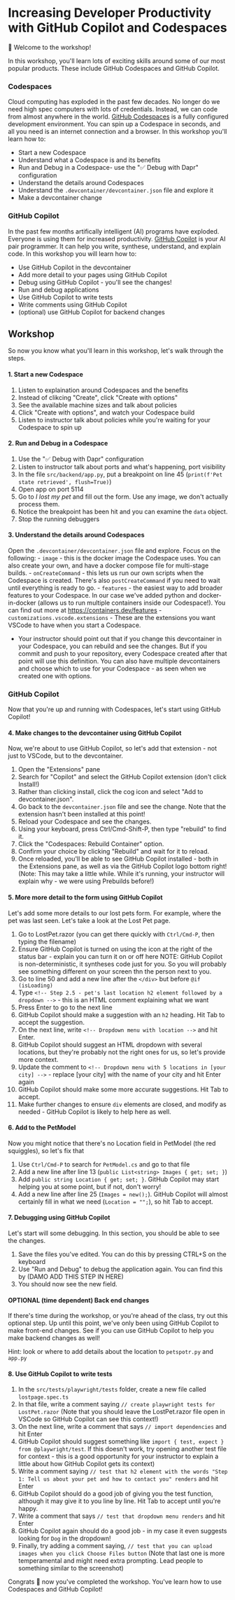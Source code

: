 # Increasing Developer Productivity with GitHub Copilot and Codespaces

👋 Welcome to the workshop!

In this workshop, you'll learn lots of exciting skills around some of our most popular products. These include GitHub Codespaces and GitHub Copilot.

### Codespaces

Cloud computing has exploded in the past few decades. No longer do we need high spec computers with lots of credentials. Instead, we can code from almost anywhere in the world. [GitHub Codespaces](https://github.com/features/codespaces) is a fully configured development environment. You can spin up a Codespace in seconds, and all you need is an internet connection and a browser. In this workshop you'll learn how to:

- Start a new Codespace
- Understand what a Codespace is and its benefits
- Run and Debug in a Codespace- use the "✅ Debug with Dapr" configuration
- Understand the details around Codespaces
- Understand the `.devcontainer/devcontainer.json` file and explore it
- Make a devcontainer change

### GitHub Copilot

In the past few months artifically intelligent (AI) programs have exploded. Everyone is using them for increased productivity. [GitHub Copilot](https://github.com/features/copilot) is your AI pair programmer. It can help you write, synthese, understand, and explain code. In this workshop you will learn how to:

- Use GitHub Copilot in the devcontainer
- Add more detail to your pages using GitHub Copilot 
- Debug using GitHub Copilot - you'll see the changes!
- Run and debug applications
- Use GitHub Copilot to write tests
- Write comments using GitHub Copilot
- (optional) use GitHub Copilot for backend changes

## Workshop

So now you know what you'll learn in this workshop, let's walk through the steps.

#### 1. Start a new Codespace

1. Listen to explaination around Codespaces and the benefits
2. Instead of clikcing "Create", click "Create with options"
3. See the available machine sizes and talk about policies
4. Click "Create with options", and watch your Codespace build
5. Listen to instructor talk about policies while you're waiting for your Codespace to spin up

#### 2. Run and Debug in a Codespace

1. Use the "✅ Debug with Dapr" configuration
2. Listen to instructor talk about ports and what's happening, port visibility
3. In the file `src/backend/app.py`, put a breakpoint on line 45 (`print(f'Pet state retrieved', flush=True)`)
4. Open app on port 5114
5. Go to *I lost my pet* and fill out the form. Use any image, we don't actually process them.
6. Notice the breakpoint has been hit and you can examine the `data` object.
7. Stop the running debuggers

#### 3. Understand the details around Codespaces

Open the `.devcontainer/devcontainer.json` file and explore. Focus on the following:
    - `image` - this is the docker image the Codespace uses. You can also create your own, and have a docker compose file for multi-stage builds.
    - `onCreateCommand` - this lets us run our own scripts when the Codespace is created. There's also `postCreateCommand` if you need to wait until everything is ready to go.
    - `features` - the easiest way to add broader features to your Codespace. In our case we've added python and docker-in-docker (allows us to run multiple containers inside our Codespace!). You can find out more at https://containers.dev/features
    - `customizations.vscode.extensions` - These are the extensions you want VSCode to have when you start a Codespace.
  - Your instructor should point out that if you change this devcontainer in your Codespace, you can rebuild and see the changes. But if you commit and push to your repository, every Codespace created after that point will use this definition. You can also have multiple devcontainers and choose which to use for your Codespace - as seen when we created one with options.

### GitHub Copilot

Now that you're up and running with Codespaces, let's start using GitHub Copilot!

#### 4. Make changes to the devcontainer using GitHub Copilot

Now, we're about to use GitHub Copilot, so let's add that extension - not just to VSCode, but to the devcontainer.

1. Open the "Extensions" pane
2. Search for "Copilot" and select the GitHub Copilot extension (don't click Install!)
3. Rather than clicking install, click the cog icon and select "Add to devcontainer.json".
4. Go back to the `devcontainer.json` file and see the change. Note that the extension hasn't been installed at this point!
5. Reload your Codespace and see the changes.
6. Using your keyboard, press Ctrl/Cmd-Shift-P, then type "rebuild" to find it.
7. Click the "Codespaces: Rebuild Container" option.
8. Confirm your choice by clicking "Rebuild" and wait for it to reload.
9. Once reloaded, you'll be able to see GitHub Copilot installed - both in the Extensions pane, as well as via the GitHub Copilot logo bottom right!
(Note: This may take a little while. While it's running, your instructor will explain why - we were using Prebuilds before!)

#### 5. More more detail to the form using GitHub Copilot

Let's add some more details to our lost pets form. For example, where the pet was last seen. Let's take a look at the Lost Pet page.

1.  Go to LostPet.razor (you can get there quickly with `Ctrl/Cmd-P`, then typing the filename)
2.  Ensure GitHub Copilot is turned on using the icon at the right of the status bar - explain you can turn it on or off here
NOTE: GitHub Copilot is non-deterministic, it syntheses code just for you. So you will probably see something different on your screen thn the person next to you.
3.  Go to line 50 and add a new line after the `</div>` but before `@if (isLoading)`
4.  Type `<!-- Step 2.5 - pet's last location h2 element followed by a dropdown -->` - this is an HTML comment explaining what we want
5.  Press Enter to go to the next line
6.  GitHub Copilot should make a suggestion with an `h2` heading. Hit Tab to accept the suggestion.
7.  On the next line, write `<!-- Dropdown menu with location -->` and hit Enter.
8.  GitHub Copilot should suggest an HTML dropdown with several locations, but they're probably not the right ones for us, so let's provide more context.
9.  Update the comment to `<!-- Dropdown menu with 5 locations in [your city] -->` - replace [your city] with the name of your city and hit Enter again
10.  GitHub Copilot should make some more accurate suggestions. Hit Tab to accept.
11.  Make further changes to ensure `div` elements are closed, and modify as needed - GitHub Copilot is likely to help here as well.

#### 6. Add to the PetModel

Now you might notice that there's no Location field in PetModel (the red squiggles), so let's fix that

1. Use `Ctrl/Cmd-P` to search for `PetModel.cs` and go to that file
2. Add a new line after line 13 (`public List<string> Images { get; set; }`)
3. Add `public string Location { get; set; }`. GitHub Copilot may start helping you at some point, but if not, don't worry!
4. Add a new line after line 25 (`Images = new();`). GitHub Copilot will almost certainly fill in what we need (`Location = "";`), so hit Tab to accept.

#### 7. Debugging using GitHub Copilot

Let's start will some debugging. In this section, you should be able to see the changes.

1. Save the files you've edited. You can do this by pressing CTRL+S on the keyboard
2. Use "Run and Debug" to debug the application again. You can find this by (DAMO ADD THIS STEP IN HERE)
3. You should now see the new field.

#### OPTIONAL (time dependent) Back end changes

If there's time during the workshop, or you're ahead of the class, try out this optional step. Up until this point, we've only been using GitHub Copilot to make front-end changes. See if you can use GitHub Copilot to help you make backend changes as well!

Hint: look or where to add details about the location to `petspotr.py` and `app.py`

#### 8. Use GitHub Copilot to write tests

1. In the `src/tests/playwright/tests` folder, create a new file called `lostpage.spec.ts`
2. In that file, write a comment saying `// create playwright tests for LostPet.razor`
(Note that you should leave the LostPet.razor file open in VSCode so GitHub Copilot can see this context!)
3. On the next line, write a comment that says `// import dependencies` and hit Enter
4. GitHub Copilot should suggest something like `import { test, expect } from @playwright/test`. If this doesn't work, try opening another test file for context - this is a good opportunity for your instructor to explain a little about how GitHub Copilot gets its context)
5. Write a comment saying `// test that h2 element with the words "Step 1: Tell us about your pet and how to contact you" renders` and hit Enter
6. GitHub Copilot should do a good job of giving you the test function, although it may give it to you line by line. Hit Tab to accept until you're happy.
7. Write a comment that says `// test that dropdown menu renders` and hit Enter
8. GitHub Copilot again should do a good job - in my case it even suggests looking for `Dog` in the dropdown!
9. Finally, try adding a comment saying, `// test that you can upload images when you click Choose Files button`
(Note that last one is more temperamental and might need extra prompting. Lead people to something similar to the screenshot)

Congrats 🥳 now you've completed the workshop. You've learn how to use Codespaces and GitHub Copilot!

